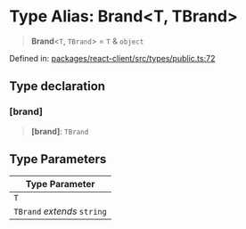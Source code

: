 # Type Alias: Brand\<T, TBrand\>

> **Brand**\<`T`, `TBrand`\> = `T` & `object`

Defined in: [packages/react-client/src/types/public.ts:72](https://github.com/fishjam-cloud/web-client-sdk/blob/cca0d7a57568ca97560c29d27fcd8b63f2678492/packages/react-client/src/types/public.ts#L72)

## Type declaration

### \[brand\]

> **\[brand\]**: `TBrand`

## Type Parameters

| Type Parameter |
| ------ |
| `T` |
| `TBrand` *extends* `string` |
